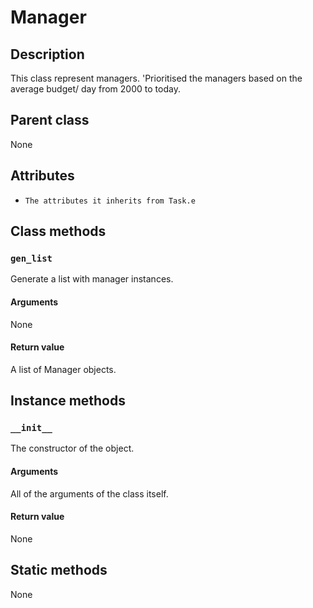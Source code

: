 # Manager

## Description
This class represent managers. 'Prioritised the managers based on the average budget/ day from 2000 to today.

## Parent class
None

## Attributes

* ```The attributes it inherits from Task.e```

## Class methods

### ```gen_list```
Generate a list with manager instances.

#### Arguments

None

#### Return value

A list of Manager objects.


## Instance methods

### ```__init__```
The constructor of the object.

#### Arguments

All of the arguments of the class itself.

#### Return value
None

## Static methods

None
